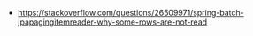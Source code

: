 * https://stackoverflow.com/questions/26509971/spring-batch-jpapagingitemreader-why-some-rows-are-not-read